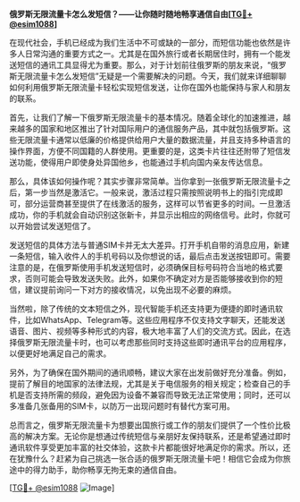 **俄罗斯无限流量卡怎么发短信？——让你随时随地畅享通信自由[[TG💪+ @esim1088](https://t.me/s/esim1088)]**

在现代社会，手机已经成为我们生活中不可或缺的一部分，而短信功能也依然是许多人日常沟通的重要方式之一。尤其是在国外旅行或者长期居住时，拥有一个能发送短信的通讯工具显得尤为重要。那么，对于计划前往俄罗斯的朋友来说，“俄罗斯无限流量卡怎么发短信”无疑是一个需要解决的问题。今天，我们就来详细聊聊如何利用俄罗斯无限流量卡轻松实现短信发送，让你在国外也能保持与家人和朋友的联系。

首先，让我们了解一下俄罗斯无限流量卡的基本情况。随着全球化的加速推进，越来越多的国家和地区推出了针对国际用户的通信服务产品，其中就包括俄罗斯。这些无限流量卡通常以低廉的价格提供给用户大量的数据流量，并且支持多种语言的操作界面，方便不同国籍的人群使用。更重要的是，这类卡片往往还附带了短信发送功能，使得用户即使身处异国他乡，也能通过手机向国内亲友传达信息。

那么，具体该如何操作呢？其实步骤非常简单。当你拿到一张俄罗斯无限流量卡之后，第一步当然是激活它。一般来说，激活过程只需按照说明书上的指引完成即可，部分运营商甚至提供了在线激活的服务，这样可以节省更多的时间。一旦激活成功，你的手机就会自动识别这张新卡，并显示出相应的网络信号。此时，你就可以开始尝试发送短信了。

发送短信的具体方法与普通SIM卡并无太大差异。打开手机自带的消息应用，新建一条短信，输入收件人的手机号码以及你想说的话，最后点击发送按钮即可。需要注意的是，在俄罗斯使用手机发送短信时，必须确保目标号码符合当地的格式要求，否则可能会导致发送失败。此外，如果你不确定对方是否能够接收到你的短信，建议提前询问一下对方的接收情况，以免出现不必要的麻烦。

当然啦，除了传统的文本短信之外，现代智能手机还支持更为便捷的即时通讯软件，比如WhatsApp、Telegram等。这些应用程序不仅支持文字聊天，还能发送语音、图片、视频等多种形式的内容，极大地丰富了人们的交流方式。因此，在选择俄罗斯无限流量卡时，也可以考虑那些同时支持这些即时通讯平台的应用程序，以便更好地满足自己的需求。

另外，为了确保在国外期间的通讯顺畅，建议大家在出发前做好充分准备。例如，提前了解目的地国家的法律法规，尤其是关于电信服务的相关规定；检查自己的手机是否支持所需的频段，避免因为设备不兼容而导致无法正常使用；同时，还可以多准备几张备用的SIM卡，以防万一出现问题时有替代方案可用。

总而言之，俄罗斯无限流量卡为想要出国旅行或工作的朋友们提供了一个性价比极高的解决方案。无论你是想通过传统短信与亲朋好友保持联系，还是希望通过即时通讯软件享受更加丰富的社交体验，这款卡片都能很好地满足你的需求。所以，还在犹豫什么？赶紧为自己挑选一张合适的俄罗斯无限流量卡吧！相信它会成为你旅途中的得力助手，助你畅享无拘无束的通信自由。

[[TG💪+ @esim1088](https://t.me/s/esim1088) ![Image](https://i.postimg.cc/4NQfJmqS/Snipaste-2025-05-13-00-14-12.png)]